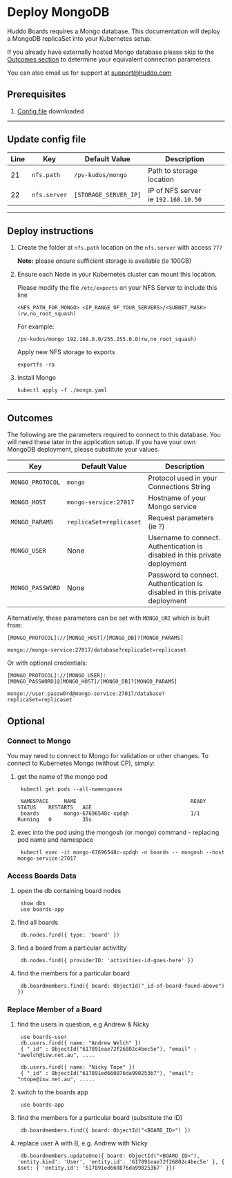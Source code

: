 # Deploy MongoDB

Huddo Boards requires a Mongo database. This documentation will deploy a MongoDB replicaSet into your Kubernetes setup.

If you already have externally hosted Mongo database please skip to the [Outcomes section](/boards/kubernetes/mongo/#outcomes) to determine your equivalent connection parameters.

You can also email us for support at [support@huddo.com](mailto:support@huddo.com)

## Prerequisites

1. [Config file](/assets/config/kubernetes/mongo.yaml) downloaded

---

## Update config file

| Line | Key          | Default Value         | Description                             |
| ---- | ------------ | --------------------- | --------------------------------------- |
| 21   | `nfs.path`   | `/pv-kudos/mongo`     | Path to storage location                |
| 22   | `nfs.server` | `[STORAGE_SERVER_IP]` | IP of NFS server</br>ie `192.168.10.50` |

---

## Deploy instructions

1.  Create the folder at `nfs.path` location on the `nfs.server` with access `777`

    **Note:** please ensure sufficient storage is available (ie 100GB)

1.  Ensure each Node in your Kubernetes cluster can mount this location.

    Please modify the file `/etc/exports` on your NFS Server to include this line

        <NFS_PATH_FOR_MONGO> <IP_RANGE_OF_YOUR_SERVERS>/<SUBNET_MASK>(rw,no_root_squash)

    For example:

        /pv-kudos/mongo 192.168.0.0/255.255.0.0(rw,no_root_squash)

    Apply new NFS storage to exports

        exportfs -ra

1.  Install Mongo

        kubectl apply -f ./mongo.yaml

---

## Outcomes

The following are the parameters required to connect to this database. You will need these later in the application setup. If you have your own MongoDB deployment, please substitute your values.

| Key              | Default Value           | Description                                                                    |
| ---------------- | ----------------------- | ------------------------------------------------------------------------------ |
| `MONGO_PROTOCOL` | `mongo`                 | Protocol used in your Connections String                                       |
| `MONGO_HOST`     | `mongo-service:27017`   | Hostname of your Mongo service                                                 |
| `MONGO_PARAMS`   | `replicaSet=replicaset` | Request parameters (ie ?)                                                      |
| `MONGO_USER`     | None                    | Username to connect.</br>Authentication is disabled in this private deployment |
| `MONGO_PASSWORD` | None                    | Password to connect.</br>Authentication is disabled in this private deployment |

Alternatively, these parameters can be set with `MONGO_URI` which is built from:

    [MONGO_PROTOCOL]://[MONGO_HOST]/[MONGO_DB]?[MONGO_PARAMS]

    mongo://mongo-service:27017/database?replicaSet=replicaset

Or with optional credentials:

    [MONGO_PROTOCOL]://[MONGO_USER]:[MONGO_PASSWORD]@[MONGO_HOST]/[MONGO_DB]?[MONGO_PARAMS]

    mongo://user:passw0rd@mongo-service:27017/database?replicaSet=replicaset

## Optional

### Connect to Mongo

You may need to connect to Mongo for validation or other changes. To connect to Kubernetes Mongo (without CP), simply:

1. get the name of the mongo pod

        kubectl get pods --all-namespaces

        NAMESPACE     NAME                                     READY   STATUS    RESTARTS   AGE
        boards        mongo-67696548c-xpdqh                    1/1     Running   0          35s

1. exec into the pod using the mongosh (or mongo) command - replacing pod name and namespace

        kubectl exec -it mongo-67696548c-xpdqh -n boards -- mongosh --host mongo-service:27017

### Access Boards Data

1. open the db containing board nodes

        show dbs
        use boards-app
        

1. find all boards
        
        db.nodes.find({ type: 'board' })

1. find a board from a particular activitity
        
        db.nodes.find({ providerID: 'activities-id-goes-here' })
        
1. find the members for a particular board

        db.boardmembers.find({ board: ObjectId("_id-of-board-found-above") })
        
### Replace Member of a Board

1. find the users in question, e.g Andrew & Nicky

        use boards-user
        db.users.find({ name: "Andrew Welch" })
        { "_id" : ObjectId("617891eae72f26802c4bec5e"), "email" : "awelch@isw.net.au", ....

        db.users.find({ name: "Nicky Tope" })
        { "_id" : ObjectId("617891ed660876da990253b7"), "email": "ntope@isw.net.au", .....
        

1. switch to the boards app
        
        use boards-app

1. find the members for a particular board (substitute the ID)

        db.boardmembers.find({ board: ObjectId("<BOARD_ID>") })
        
1. replace user A with B, e.g. Andrew with Nicky
        
        db.boardmembers.updateOne({ board: ObjectId("<BOARD_ID>"), 'entity.kind': 'User', 'entity.id': '617891eae72f26802c4bec5e' }, { $set: { 'entity.id': '617891ed660876da990253b7' }})
